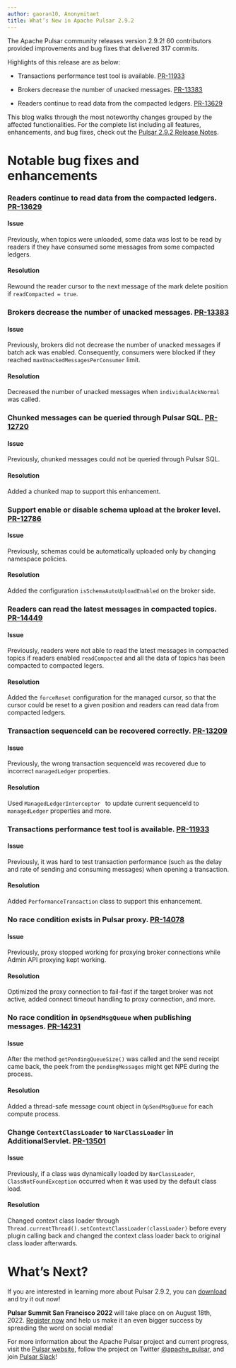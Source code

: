 ```yaml
---
author: gaoran10, Anonymitaet
title: What’s New in Apache Pulsar 2.9.2
---
```


The Apache Pulsar community releases version 2.9.2! 60 contributors provided improvements and bug fixes that delivered 317 commits.

Highlights of this release are as below:

- Transactions performance test tool is available. [PR-11933](https://github.com/apache/pulsar/pull/11933)
  
- Brokers decrease the number of unacked messages. [PR-13383](https://github.com/apache/pulsar/pull/13383)
  
- Readers continue to read data from the compacted ledgers. [PR-13629](https://github.com/apache/pulsar/pull/13629)

This blog walks through the most noteworthy changes grouped by the affected functionalities. For the complete list including all features, enhancements, and bug fixes, check out the [Pulsar 2.9.2 Release Notes](https://github.com/apache/pulsar/releases/tag/v2.9.2).

# Notable bug fixes and enhancements

### Readers continue to read data from the compacted ledgers. [PR-13629](https://github.com/apache/pulsar/pull/13629)

#### Issue

Previously, when topics were unloaded, some data was lost to be read by readers if they have consumed some messages from some compacted ledgers.

#### Resolution

Rewound the reader cursor to the next message of the mark delete position if `readCompacted = true`.

### Brokers decrease the number of unacked messages. [PR-13383](https://github.com/apache/pulsar/pull/13383)

#### Issue

Previously, brokers did not decrease the number of unacked messages if batch ack was enabled. Consequently, consumers were blocked if they reached `maxUnackedMessagesPerConsumer` limit.

#### Resolution

Decreased the number of unacked messages when `individualAckNormal` was called.

### Chunked messages can be queried through Pulsar SQL. [PR-12720](https://github.com/apache/pulsar/pull/12720)

#### Issue

Previously, chunked messages could not be queried through Pulsar SQL.

#### Resolution

Added a chunked map to support this enhancement.

### Support enable or disable schema upload at the broker level. [PR-12786](https://github.com/apache/pulsar/pull/12786)

#### Issue

Previously, schemas could be automatically uploaded only by changing namespace policies.

#### Resolution

Added the configuration `isSchemaAutoUploadEnabled` on the broker side.

### Readers can read the latest messages in compacted topics. [PR-14449](https://github.com/apache/pulsar/pull/14449)

#### Issue

Previously, readers were not able to read the latest messages in compacted topics if readers enabled `readCompacted` and all the data of topics has been compacted to compacted legers.

#### Resolution

Added the `forceReset` configuration for the managed cursor, so that the cursor could be reset to a given position and readers can read data from compacted ledgers. 

### Transaction sequenceId can be recovered correctly. [PR-13209](https://github.com/apache/pulsar/pull/13209)

#### Issue

Previously, the wrong transaction sequenceId was recovered due to incorrect `managedLedger` properties.

#### Resolution

Used `ManagedLedgerInterceptor ` to update current sequenceId to `managedLedger` properties and more.

### Transactions performance test tool is available. [PR-11933](https://github.com/apache/pulsar/pull/11933)

#### Issue

Previously, it was hard to test transaction performance (such as the delay and rate of sending and consuming messages) when opening a transaction.

#### Resolution

Added `PerformanceTransaction` class to support this enhancement.

### No race condition exists in Pulsar proxy. [PR-14078](https://github.com/apache/pulsar/pull/14078)

#### Issue

Previously, proxy stopped working for proxying broker connections while Admin API proxying kept working.

#### Resolution

Optimized the proxy connection to fail-fast if the target broker was not active, added connect timeout handling to proxy connection, and more.

### No race condition in `OpSendMsgQueue` when publishing messages. [PR-14231](https://github.com/apache/pulsar/pull/14231)

#### Issue

After the method `getPendingQueueSize()` was called and the send receipt came back, the peek from the `pendingMessages` might get NPE during the process.

#### Resolution

Added a thread-safe message count object in `OpSendMsgQueue` for each compute process.

### Change `ContextClassLoader` to `NarClassLoader` in AdditionalServlet. [PR-13501](https://github.com/apache/pulsar/pull/13501)

#### Issue

Previously, if a class was dynamically loaded by `NarClassLoader`, `ClassNotFoundException` occurred when it was used by the default class load.

#### Resolution

Changed context class loader through `Thread.currentThread().setContextClassLoader(classLoader)` before every plugin calling back and changed the context class loader back to original class loader afterwards.

# What’s Next?

If you are interested in learning more about Pulsar 2.9.2, you can [download](https://pulsar.apache.org/en/versions/) and try it out now! 

**Pulsar Summit San Francisco 2022** will take place on on August 18th, 2022. [Register now]((https://pulsar-summit.org/)) and help us make it an even bigger success by spreading the word on social media!

For more information about the Apache Pulsar project and current progress, visit
the [Pulsar website](https://pulsar.apache.org), follow the project on Twitter
[@apache_pulsar](https://twitter.com/apache_pulsar), and join [Pulsar Slack](https://apache-pulsar.herokuapp.com/)!



